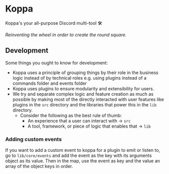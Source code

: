 # Koppa

Koppa's your all-purpose Discord multi-tool 🛠

*Reinventing the wheel in order to create the round square.*

## Development

Some things you ought to know for development:
 - Koppa uses a principle of grouping things by their role in the business logic instead of by technical roles
   e.g. using plugins instead of a commands folder and events folder
 - Koppa uses plugins to ensure modularity and extensibility for users.
 - We try and separate complex logic and feature creation as much as possible by making most of the
   directly interacted with user features like plugins in the `src` directory and the libraries that
   power this in the `lib` directory. 
    - Consider the following as the best rule of thumb:
      - An experience that a user can interact with -> `src`
      - A tool, framework, or piece of logic that enables that -> `lib`

### Adding custom events

If you want to add a custom event to koppa for a plugin to emit or listen to,
go to `lib/core/events` and add the event as the key with its arguments object as its value.
Then in the map, use the event as key and the value an array of the object keys in order.